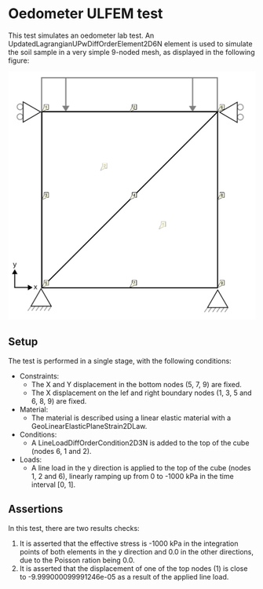 # Oedometer ULFEM test

This test simulates an oedometer lab test. An UpdatedLagrangianUPwDiffOrderElement2D6N element is used to simulate the
soil sample in a very simple 9-noded mesh, as displayed in the following figure:

![MeshStructure](MeshStructure.svg)

## Setup

The test is performed in a single stage, with the following conditions:

- Constraints:
    - The X and Y displacement in the bottom nodes (5, 7, 9) are fixed.
    - The X displacement on the lef and right boundary nodes (1, 3, 5 and 6, 8, 9) are fixed.
- Material:
    - The material is described using a linear elastic material with a GeoLinearElasticPlaneStrain2DLaw.
- Conditions:
    - A LineLoadDiffOrderCondition2D3N is added to the top of the cube (nodes 6, 1 and 2).
- Loads:
    - A line load in the y direction is applied to the top of the cube (nodes 1, 2 and 6), linearly ramping up from 0 to
      -1000 kPa in the time interval \[0, 1\].

## Assertions

In this test, there are two results checks:

1. It is asserted that the effective stress is -1000 kPa in the integration points of both elements in the y direction
   and 0.0 in the other directions, due to the Poisson ration being 0.0.
2. It is asserted that the displacement of one of the top nodes (1) is close to -9.999000099991246e-05 as a result of
   the applied line load.
